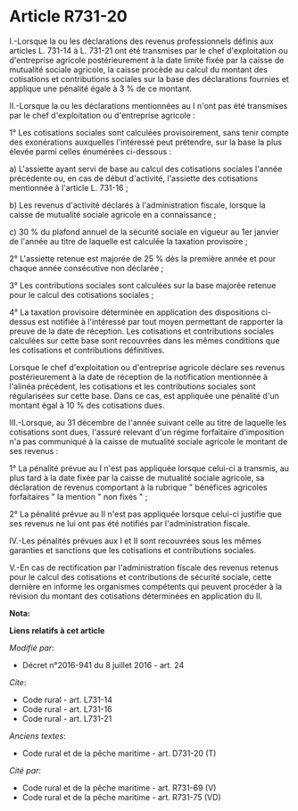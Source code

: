 # Article R731-20

I.-Lorsque la ou les déclarations des revenus professionnels définis aux articles L. 731-14 à L. 731-21 ont été transmises
par le chef d'exploitation ou d'entreprise agricole postérieurement à la date limite fixée par la caisse de mutualité sociale
agricole, la caisse procède au calcul du montant des cotisations et contributions sociales sur la base des déclarations
fournies et applique une pénalité égale à 3 % de ce montant. 

II.-Lorsque la ou les déclarations mentionnées au I n'ont pas été transmises par le chef d'exploitation ou d'entreprise
agricole : 

1° Les cotisations sociales sont calculées provisoirement, sans tenir compte des exonérations auxquelles l'intéressé peut
prétendre, sur la base la plus élevée parmi celles énumérées ci-dessous : 

a) L'assiette ayant servi de base au calcul des cotisations sociales l'année précédente ou, en cas de début d'activité,
l'assiette des cotisations mentionnée à l'article L. 731-16 ; 

b) Les revenus d'activité déclarés à l'administration fiscale, lorsque la caisse de mutualité sociale agricole en a
connaissance ; 

c) 30 % du plafond annuel de la sécurité sociale en vigueur au 1er janvier de l'année au titre de laquelle est calculée la
taxation provisoire ; 

2° L'assiette retenue est majorée de 25 % dès la première année et pour chaque année consécutive non déclarée ; 

3° Les contributions sociales sont calculées sur la base majorée retenue pour le calcul des cotisations sociales ; 

4° La taxation provisoire déterminée en application des dispositions ci-dessus est notifiée à l'intéressé par tout moyen
permettant de rapporter la preuve de la date de réception. Les cotisations et contributions sociales calculées sur cette base
sont recouvrées dans les mêmes conditions que les cotisations et contributions définitives. 

Lorsque le chef d'exploitation ou d'entreprise agricole déclare ses revenus postérieurement à la date de réception de la
notification mentionnée à l'alinéa précédent, les cotisations et les contributions sociales sont régularisées sur cette base.
Dans ce cas, est appliquée une pénalité d'un montant égal à 10 % des cotisations dues. 

III.-Lorsque, au 31 décembre de l'année suivant celle au titre de laquelle les cotisations sont dues, l'assuré relevant d'un
régime forfaitaire d'imposition n'a pas communiqué à la caisse de mutualité sociale agricole le montant de ses revenus : 

1° La pénalité prévue au I n'est pas appliquée lorsque celui-ci a transmis, au plus tard à la date fixée par la caisse de
mutualité sociale agricole, sa déclaration de revenus comportant à la rubrique " bénéfices agricoles forfaitaires " la
mention " non fixés " ; 

2° La pénalité prévue au II n'est pas appliquée lorsque celui-ci justifie que ses revenus ne lui ont pas été notifiés par
l'administration fiscale. 

IV.-Les pénalités prévues aux I et II sont recouvrées sous les mêmes garanties et sanctions que les cotisations et
contributions sociales. 

V.-En cas de rectification par l'administration fiscale des revenus retenus pour le calcul des cotisations et contributions
de sécurité sociale, cette dernière en informe les organismes compétents qui peuvent procéder à la révision du montant des
cotisations déterminées en application du II.

**Nota:**



**Liens relatifs à cet article**

_Modifié par_:

  - Décret n°2016-941 du 8 juillet 2016 - art. 24

_Cite_:

  - Code rural - art. L731-14
  - Code rural - art. L731-16
  - Code rural - art. L731-21

_Anciens textes_:

  - Code rural et de la pêche maritime - art. D731-20 (T)

_Cité par_:

  - Code rural et de la pêche maritime - art. R731-69 (V)
  - Code rural et de la pêche maritime - art. R731-75 (VD)
